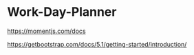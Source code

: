 # Work-Day-Planner

https://momentjs.com/docs

https://getbootstrap.com/docs/5.1/getting-started/introduction/